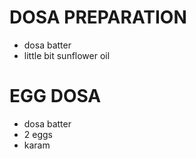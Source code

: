 # DOSA PREPARATION 

* dosa batter
* little bit sunflower oil  

# EGG DOSA 

* dosa batter 
* 2 eggs 
* karam 